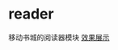 # reader
移动书城的阅读器模块
[效果展示](http://htmlpreview.github.io/?https://github.com/sdc2016/reader/blob/master/reader/index.html)
